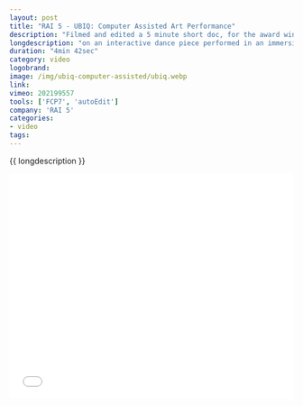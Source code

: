 ```yaml
---
layout: post
title: "RAI 5 - UBIQ: Computer Assisted Art Performance"
description: "Filmed and edited a 5 minute short doc, for the award winning UBIQ series for RAI 5(Italian National Broadcaster) on sky"
longdescription: "on an interactive dance piece performed in an immersive environment of computer generated visuals and sound using movement-tracking technology."
duration: "4min 42sec"
category: video
logobrand: 
image: /img/ubiq-computer-assisted/ubiq.webp
link: 
vimeo: 202199557
tools: ['FCP7', 'autoEdit']
company: 'RAI 5'
categories: 
- video
tags:
---
```


{{ longdescription }}

<div class="videoWrapper">
<iframe src="//player.vimeo.com/video/{{ vimeo }}?title=0&amp;byline=0&amp;portrait=0" width="100%" height="400" frameborder="0" webkitallowfullscreen mozallowfullscreen allowfullscreen></iframe>
</div>
